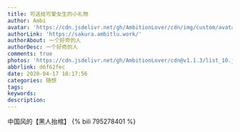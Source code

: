 ```yaml
---
title: 可送给可爱女生的小礼物
author: Ambi
avatar: 'https://cdn.jsdelivr.net/gh/AmbitionLover/cdn/img/custom/avatar.jpg'
authorLink: 'https://sakura.ambitlu.work/'
authorAbout: 一个好奇的人
authorDesc: 一个好奇的人
comments: true
photos: 'https://cdn.jsdelivr.net/gh/AmbitionLover/cdn@v1.1.3/list_10.jpg'
abbrlink: d6f62fec
date: 2020-04-17 10:17:56
categories: 随想
tags:
keywords:
description: 
---
```


中国风的【黑人抬棺】
{% bili 795278401 %}